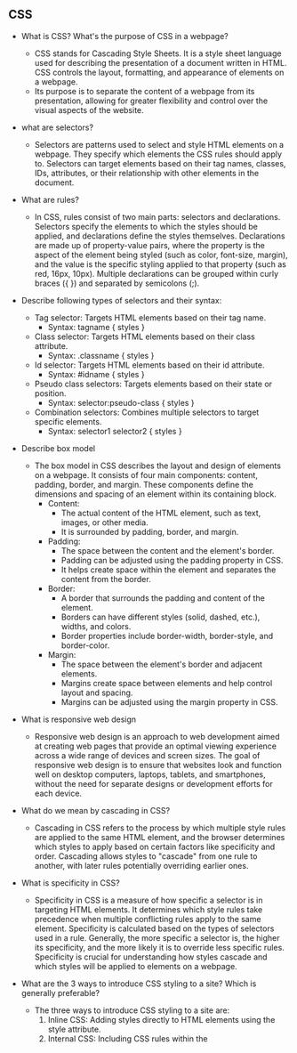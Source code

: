 ## CSS
- What is CSS? What's the purpose of CSS in a webpage?
	- CSS stands for Cascading Style Sheets. It is a style sheet language used for describing the presentation of a document written in HTML. CSS controls the layout, formatting, and appearance of elements on a webpage. 
	- Its purpose is to separate the content of a webpage from its presentation, allowing for greater flexibility and control over the visual aspects of the website.
- what are selectors?
	- Selectors are patterns used to select and style HTML elements on a webpage. They specify which elements the CSS rules should apply to. Selectors can target elements based on their tag names, classes, IDs, attributes, or their relationship with other elements in the document.
- What are rules?
	- In CSS, rules consist of two main parts: selectors and declarations. Selectors specify the elements to which the styles should be applied, and declarations define the styles themselves. Declarations are made up of property-value pairs, where the property is the aspect of the element being styled (such as color, font-size, margin), and the value is the specific styling applied to that property (such as red, 16px, 10px). Multiple declarations can be grouped within curly braces ({ }) and separated by semicolons (;).
- Describe following types of selectors and their syntax:
	- Tag selector: Targets HTML elements based on their tag name.
		- Syntax: tagname { styles }
	- Class selector: Targets HTML elements based on their class attribute.
		- Syntax: .classname { styles }
	- Id selector: Targets HTML elements based on their id attribute.
		- Syntax: #idname { styles }
	- Pseudo class selectors: Targets elements based on their state or position.
		- Syntax: selector:pseudo-class { styles }
	- Combination selectors: Combines multiple selectors to target specific elements.
		- Syntax: selector1 selector2 { styles }
- Describe box model
	- The box model in CSS describes the layout and design of elements on a webpage. It consists of four main components: content, padding, border, and margin. These components define the dimensions and spacing of an element within its containing block.
		- Content:
			- The actual content of the HTML element, such as text, images, or other media.
			- It is surrounded by padding, border, and margin.
		- Padding:
			- The space between the content and the element's border.
			- Padding can be adjusted using the padding property in CSS.
			- It helps create space within the element and separates the content from the border.
		- Border:
			- A border that surrounds the padding and content of the element.
			- Borders can have different styles (solid, dashed, etc.), widths, and colors.
			- Border properties include border-width, border-style, and border-color.
		- Margin:
			- The space between the element's border and adjacent elements.
			- Margins create space between elements and help control layout and spacing.
			- Margins can be adjusted using the margin property in CSS.
- What is responsive web design
	- Responsive web design is an approach to web development aimed at creating web pages that provide an optimal viewing experience across a wide range of devices and screen sizes. The goal of responsive web design is to ensure that websites look and function well on desktop computers, laptops, tablets, and smartphones, without the need for separate designs or development efforts for each device.
- What do we mean by cascading in CSS?
	- Cascading in CSS refers to the process by which multiple style rules are applied to the same HTML element, and the browser determines which styles to apply based on certain factors like specificity and order. Cascading allows styles to "cascade" from one rule to another, with later rules potentially overriding earlier ones.
- What is specificity in CSS?
	- Specificity in CSS is a measure of how specific a selector is in targeting HTML elements. It determines which style rules take precedence when multiple conflicting rules apply to the same element. Specificity is calculated based on the types of selectors used in a rule. Generally, the more specific a selector is, the higher its specificity, and the more likely it is to override less specific rules. Specificity is crucial for understanding how styles cascade and which styles will be applied to elements on a webpage.

- What are the 3 ways to introduce CSS styling to a site? Which is generally preferable?
    - The three ways to introduce CSS styling to a site are:
        1. Inline CSS: Adding styles directly to HTML elements using the style attribute.
        2. Internal CSS: Including CSS rules within the <style> element in the <head> section of an HTML document.
        3. External CSS: Linking an external CSS file to an HTML document using the <link> element.
    External CSS is generally preferable as it separates the styling from the HTML content, making it easier to manage and maintain styles across multiple pages.
- In what order do these 3 ways get prioritized?
    - Inline CSS has the highest priority and will override styles defined in external or internal CSS.
    - Internal CSS has the second-highest priority and will override styles defined in external CSS.
    - External CSS has the lowest priority and will be overridden by styles defined in inline or internal CSS.
- What are some of the selectors used in CSS?
    - Type selectors (e.g., p, h1, div)
    - Class selectors (e.g., .classname)
    - ID selectors (e.g., #idname)
    - Attribute selectors (e.g., [type="text"])
    - Pseudo-classes (e.g., :hover, :nth-child())
    - Pseudo-elements (e.g., ::before, ::after)
- How do I select elements by their id?
    - You can select elements by their id using the # symbol followed by the id name. For example: #myId { styles }.
- How do I select elements by their class?
    - You can select elements by their class using the . symbol followed by the class name. For example: .myClass { styles }.
- How do I select elements by their type?
    - You can select elements by their type (tag name) directly. For example: p { styles }.
- How do CSS rules get selected when there are multiple conflicting rules?
    - When there are multiple conflicting rules, CSS rules are selected based on specificity, where more specific selectors take precedence over less specific ones. If specificity is the same, the order of the rules in the CSS file determines which one is applied last.
